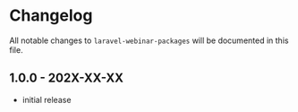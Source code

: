 # Changelog

All notable changes to `laravel-webinar-packages` will be documented in this file.

## 1.0.0 - 202X-XX-XX

- initial release
